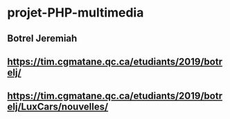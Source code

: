 # projet-PHP-multimedia

## Botrel Jeremiah

## https://tim.cgmatane.qc.ca/etudiants/2019/botrelj/

## https://tim.cgmatane.qc.ca/etudiants/2019/botrelj/LuxCars/nouvelles/
